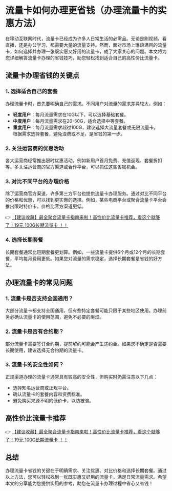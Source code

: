 # 流量卡如何办理更省钱（办理流量卡的实惠方法）

在移动互联网时代，流量卡已经成为许多人日常生活的必需品。无论是刷视频、看直播，还是办公学习，都需要大量的流量支持。然而，面对市场上琳琅满目的流量卡，如何选择并办理一张既实惠又好用的流量卡，成了大家关心的问题。本文将为您详细解答流量卡办理的省钱技巧，助您轻松找到适合自己的高性价比流量卡。

## 流量卡办理省钱的关键点

### 1. **选择适合自己的套餐**
办理流量卡时，首先要明确自己的需求。不同用户对流量的需求差异较大，例如：  
- **轻度用户**：每月流量需求在10G以下，可以选择基础套餐。  
- **中度用户**：每月流量需求在20-50G，适合选择中等套餐。  
- **重度用户**：每月流量需求超过100G，建议选择大流量套餐或无限流量卡。  
根据需求选择套餐，避免浪费或不足，是省钱的第一步。

### 2. **关注运营商的优惠活动**
各大运营商经常推出限时优惠活动，例如新用户首月免费、充值返现、套餐折扣等。多关注运营商的官方渠道或合作平台，可以抓住这些省钱机会。

### 3. **对比不同平台的办理价格**
除了运营商官方渠道，许多第三方平台也提供流量卡办理服务。通过对比不同平台的价格和优惠，可以找到更实惠的选择。例如，某些电商平台或聚合流量卡平台会推出限时特价卡，价格比官方渠道更低。

👉 [【建议收藏】最全聚合流量卡指南来啦！高性价比流量卡推荐，看这个就够了！19元 100G长期流量卡 ！！](https://bit.ly/Liuliangka)

### 4. **选择长期套餐**
长期套餐通常比短期套餐更划算。例如，一些流量卡提供6个月或12个月的长期套餐，平均每月费用更低。如果您对流量的需求稳定，选择长期套餐是省钱的好方法。

## 办理流量卡的常见问题

### 1. **流量卡是否支持全国通用？**
大部分流量卡都支持全国通用，但有些特定套餐可能只限于某些地区使用。办理前务必确认流量卡的使用范围，避免不必要的麻烦。

### 2. **流量卡是否有合约期？**
部分流量卡需要签订合约期，提前解约可能会产生违约金。如果您不确定是否需要长期使用，建议选择无合约期的流量卡。

### 3. **流量卡的安全性如何？**
正规渠道办理的流量卡通常具有较高的安全性，但购买时仍需注意以下几点：  
- 选择知名运营商或正规平台。  
- 确认流量卡的套餐内容和资费标准。  
- 避免购买来源不明的低价卡，以防被骗。

## 高性价比流量卡推荐

👉 [【建议收藏】最全聚合流量卡指南来啦！高性价比流量卡推荐，看这个就够了！19元 100G长期流量卡 ！！](https://bit.ly/Liuliangka)

## 总结
办理流量卡省钱的关键在于明确需求、关注优惠、对比价格和选择长期套餐。通过以上方法，您可以轻松找到一张既实惠又好用的流量卡，满足日常流量需求。希望本文的分享能为您提供实用的参考，助您在流量卡办理过程中省心又省钱！